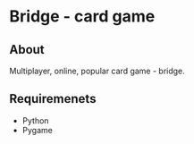 # Bridge - card game

## About 
Multiplayer, online, popular card game - bridge.

## Requiremenets
- Python
- Pygame
